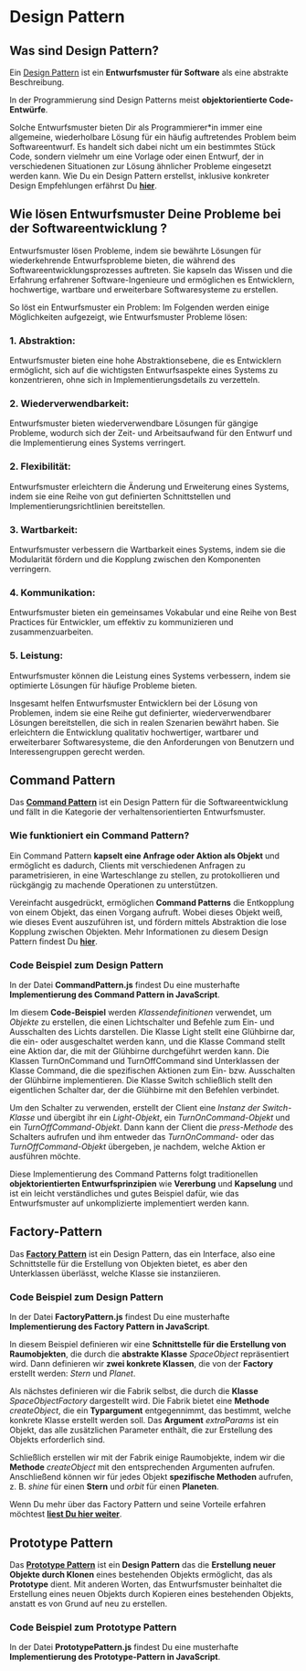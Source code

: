 # Design Pattern

## Was sind Design Pattern?

Ein [Design Pattern](https://rock-the-prototype.com/software-architektur/design-pattern/) ist ein **Entwurfsmuster für Software** als eine abstrakte Beschreibung. 

In der Programmierung sind Design Patterns meist **objektorientierte Code-Entwürfe**.

Solche Entwurfsmuster bieten Dir als Programmierer*in immer eine allgemeine, wiederholbare Lösung für ein häufig auftretendes Problem beim Softwareentwurf. Es handelt sich dabei nicht um ein bestimmtes Stück Code, sondern vielmehr um eine Vorlage oder einen Entwurf, der in verschiedenen Situationen zur Lösung ähnlicher Probleme eingesetzt werden kann.
Wie Du ein Design Pattern erstellst, inklusive konkreter Design Empfehlungen erfährst Du **[hier](https://rock-the-prototype.com/software-architektur/design-pattern/)**.

## Wie lösen Entwurfsmuster Deine Probleme bei der Softwareentwicklung ?

Entwurfsmuster lösen Probleme, indem sie bewährte Lösungen für wiederkehrende Entwurfsprobleme bieten, die während des Softwareentwicklungsprozesses auftreten. Sie kapseln das Wissen und die Erfahrung erfahrener Software-Ingenieure und ermöglichen es Entwicklern, hochwertige, wartbare und erweiterbare Softwaresysteme zu erstellen.

So löst ein Entwurfsmuster ein Problem:
Im Folgenden werden einige Möglichkeiten aufgezeigt, wie Entwurfsmuster Probleme lösen:

### 1. Abstraktion: 
Entwurfsmuster bieten eine hohe Abstraktionsebene, die es Entwicklern ermöglicht, sich auf die wichtigsten Entwurfsaspekte eines Systems zu konzentrieren, ohne sich in Implementierungsdetails zu verzetteln.

### 2. Wiederverwendbarkeit: 
Entwurfsmuster bieten wiederverwendbare Lösungen für gängige Probleme, wodurch sich der Zeit- und Arbeitsaufwand für den Entwurf und die Implementierung eines Systems verringert.

### 2. Flexibilität: 
Entwurfsmuster erleichtern die Änderung und Erweiterung eines Systems, indem sie eine Reihe von gut definierten Schnittstellen und Implementierungsrichtlinien bereitstellen.

### 3. Wartbarkeit: 
Entwurfsmuster verbessern die Wartbarkeit eines Systems, indem sie die Modularität fördern und die Kopplung zwischen den Komponenten verringern.

### 4. Kommunikation: 
Entwurfsmuster bieten ein gemeinsames Vokabular und eine Reihe von Best Practices für Entwickler, um effektiv zu kommunizieren und zusammenzuarbeiten.

### 5. Leistung: 
Entwurfsmuster können die Leistung eines Systems verbessern, indem sie optimierte Lösungen für häufige Probleme bieten.

Insgesamt helfen Entwurfsmuster Entwicklern bei der Lösung von Problemen, indem sie eine Reihe gut definierter, wiederverwendbarer Lösungen bereitstellen, die sich in realen Szenarien bewährt haben. Sie erleichtern die Entwicklung qualitativ hochwertiger, wartbarer und erweiterbarer Softwaresysteme, die den Anforderungen von Benutzern und Interessengruppen gerecht werden.

## Command Pattern

Das **[Command Pattern](https://rock-the-prototype.com/software-architektur/command-pattern/)** ist ein Design Pattern für die Softwareentwicklung und fällt in die Kategorie der verhaltensorientierten Entwurfsmuster.

### Wie funktioniert ein Command Pattern?

Ein Command Pattern **kapselt eine Anfrage oder Aktion als Objekt** und ermöglicht es dadurch, Clients mit verschiedenen Anfragen zu parametrisieren, in eine Warteschlange zu stellen, zu protokollieren und rückgängig zu machende Operationen zu unterstützen.

Vereinfacht ausgedrückt, ermöglichen **Command Patterns** die Entkopplung von einem Objekt, das einen Vorgang aufruft. Wobei dieses Objekt weiß, wie dieses Event auszuführen ist, und fördern mittels Abstraktion die lose Kopplung zwischen Objekten.
Mehr Informationen zu diesem Design Pattern findest Du **[hier](https://rock-the-prototype.com/software-architektur/command-pattern/)**.

### Code Beispiel zum Design Pattern
In der Datei **CommandPattern.js** findest Du eine musterhafte **Implementierung des Command Pattern in JavaScript**.

Im diesem **Code-Beispiel** werden _Klassendefinitionen_ verwendet, um _Objekte_ zu erstellen, die einen Lichtschalter und Befehle zum Ein- und Ausschalten des Lichts darstellen. Die Klasse Light stellt eine Glühbirne dar, die ein- oder ausgeschaltet werden kann, und die Klasse Command stellt eine Aktion dar, die mit der Glühbirne durchgeführt werden kann. Die Klassen TurnOnCommand und TurnOffCommand sind Unterklassen der Klasse Command, die die spezifischen Aktionen zum Ein- bzw. Ausschalten der Glühbirne implementieren. Die Klasse Switch schließlich stellt den eigentlichen Schalter dar, der die Glühbirne mit den Befehlen verbindet.

Um den Schalter zu verwenden, erstellt der Client eine _Instanz der Switch-Klasse_ und übergibt ihr ein _Light-Objekt_, ein _TurnOnCommand-Objekt_ und ein _TurnOffCommand-Objekt_. Dann kann der Client die _press-Methode_ des Schalters aufrufen und ihm entweder das _TurnOnCommand-_ oder das _TurnOffCommand-Objekt_ übergeben, je nachdem, welche Aktion er ausführen möchte.

Diese Implementierung des Command Patterns folgt traditionellen **objektorientierten Entwurfsprinzipien** wie **Vererbung** und **Kapselung** und ist ein leicht verständliches und gutes Beispiel dafür, wie das Entwurfsmuster auf unkomplizierte implementiert werden kann.

## Factory-Pattern

Das **[Factory Pattern](https://rock-the-prototype.com/software-architektur/factory-pattern/)** ist ein Design Pattern, das ein Interface, also eine Schnittstelle für die Erstellung von Objekten bietet, es aber den Unterklassen überlässt, welche Klasse sie instanziieren.

### Code Beispiel zum Design Pattern
In der Datei **FactoryPattern.js** findest Du eine musterhafte **Implementierung des Factory Pattern in JavaScript**.

In diesem Beispiel definieren wir eine **Schnittstelle für die Erstellung von Raumobjekten**, die durch die **abstrakte Klasse** _SpaceObject_ repräsentiert wird. Dann definieren wir **zwei konkrete Klassen**, die von der **Factory** erstellt werden: _Stern_ und _Planet_.

Als nächstes definieren wir die Fabrik selbst, die durch die **Klasse** _SpaceObjectFactory_ dargestellt wird. Die Fabrik bietet eine **Methode** _createObject_, die ein **Typargument** entgegennimmt, das bestimmt, welche konkrete Klasse erstellt werden soll. Das **Argument** _extraParams_ ist ein Objekt, das alle zusätzlichen Parameter enthält, die zur Erstellung des Objekts erforderlich sind.

Schließlich erstellen wir mit der Fabrik einige Raumobjekte, indem wir die **Methode** _createObject_ mit den entsprechenden Argumenten aufrufen. Anschließend können wir für jedes Objekt **spezifische Methoden** aufrufen, z. B. _shine_ für einen **Stern** und _orbit_ für einen **Planeten**.

Wenn Du mehr über das Factory Pattern und seine Vorteile erfahren möchtest **[liest Du hier weiter](https://rock-the-prototype.com/software-architektur/factory-pattern/)**.

## Prototype Pattern

Das **[Prototype Pattern](https://rock-the-prototype.com/software-architektur/prototype-pattern/)** ist ein **Design Pattern** das die **Erstellung neuer Objekte durch Klonen** eines bestehenden Objekts ermöglicht, das als **Prototype** dient. Mit anderen Worten, das Entwurfsmuster beinhaltet die Erstellung eines neuen Objekts durch Kopieren eines bestehenden Objekts, anstatt es von Grund auf neu zu erstellen.

### Code Beispiel zum Prototype Pattern
In der Datei **PrototypePattern.js** findest Du eine musterhafte **Implementierung des Prototype-Pattern in JavaScript**.